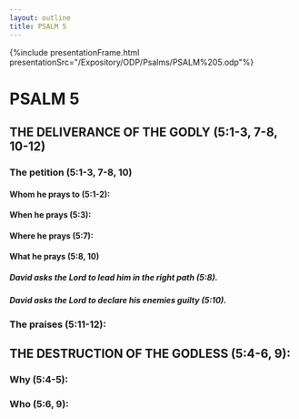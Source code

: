 ```yaml
---
layout: outline
title: PSALM 5
---
```

{%include presentationFrame.html presentationSrc="/Expository/ODP/Psalms/PSALM%205.odp"%}

# PSALM 5 
## THE DELIVERANCE OF THE GODLY (5:1-3, 7-8, 10-12) 
###  The petition (5:1-3, 7-8, 10) 
####  Whom he prays to (5:1-2): 
####  When he prays (5:3): 
####  Where he prays (5:7): 
####  What he prays (5:8, 10) 
#####  David asks the Lord to lead him in the right path (5:8). 
#####  David asks the Lord to declare his enemies guilty (5:10). 
###  The praises (5:11-12): 
## THE DESTRUCTION OF THE GODLESS (5:4-6, 9): 
###  Why (5:4-5): 
###  Who (5:6, 9): 
